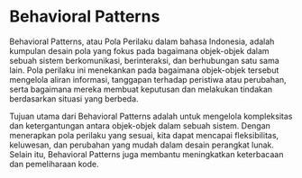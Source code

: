 # Behavioral Patterns

Behavioral Patterns, atau Pola Perilaku dalam bahasa Indonesia, adalah kumpulan desain pola yang fokus pada bagaimana objek-objek dalam sebuah sistem berkomunikasi, berinteraksi, dan berhubungan satu sama lain. Pola perilaku ini menekankan pada bagaimana objek-objek tersebut mengelola aliran informasi, tanggapan terhadap peristiwa atau perubahan, serta bagaimana mereka membuat keputusan dan melakukan tindakan berdasarkan situasi yang berbeda.

Tujuan utama dari Behavioral Patterns adalah untuk mengelola kompleksitas dan ketergantungan antara objek-objek dalam sebuah sistem. Dengan menerapkan pola perilaku yang sesuai, kita dapat mencapai fleksibilitas, keluwesan, dan perubahan yang mudah dalam desain perangkat lunak. Selain itu, Behavioral Patterns juga membantu meningkatkan keterbacaan dan pemeliharaan kode.


